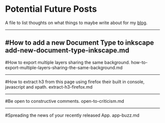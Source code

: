 # Potential Future Posts

A file to list thoughts on what things to maybe write about for my [blog](http://blog.freshteapot.net).

---------
#How to add a new Document Type to inkscape
add-new-document-type-inkscape.md
---------
#How to export multiple layers sharing the same background.
how-to-export-multiple-layers-sharing-the-same-background.md

---------
#How to extract h3 from this page using firefox their built in console, javascript and xpath.
extract-h3-firefox.md

---------
#Be open to constructive comments.
open-to-criticism.md

--------- 
#Spreading the news of your recently released App.
app-buzz.md